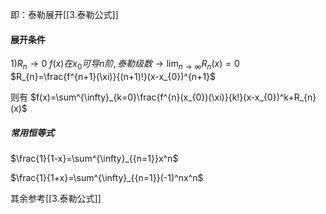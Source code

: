 
即：泰勒展开[[3.泰勒公式]]

#### 展开条件
1)$R_{n}\to 0$
$f(x)在x_{0}可导n阶,泰勒级数\to \lim_{ n \to \infty }R_{n}(x)=0$
$R_{n}=\frac{f^{n+1}(\xi)}{(n+1)!}(x-x_{0})^{n+1}$

则有
$f(x)=\sum^{\infty}_{k=0}\frac{f^{n}(x_{0})(\xi)}{k!}(x-x_{0})^k+R_{n}(x)$


##### 常用恒等式
$\frac{1}{1-x}=\sum^{\infty}_{{n=1}}x^n$

$\frac{1}{1+x}=\sum^{\infty}_{{n=1}}(-1)^nx^n$


其余参考[[3.泰勒公式]]